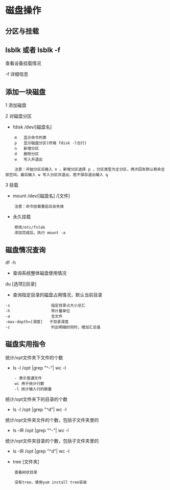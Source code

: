 # 磁盘操作

## 分区与挂载

lsblk 或者  lsblk -f
--------------------
查看设备挂载情况

-f 详细信息

添加一块磁盘
-----------
1   添加磁盘

2   对磁盘分区
* fdisk /dev/[磁盘名]
~~~
    m   显示命令列表
    p   显示磁盘分区(终端 fdisk -l也行)
    n   新增分区
    d   删除分区
    w   写入并退出

    注意：开始分区后输入 n ，新增分区选择 p ，分区类型为主分区，两次回车默认剩余全部空间。最后输入 w 写入分区并退出，若不保存退出输入 q
~~~

3   挂载
* mount /dev/[磁盘名]   /[文件]
~~~
    注意：命令挂载重启后会失效
~~~
* 永久挂载
~~~
    修改/etc/fstab
    添加完成后，执行 mount -a
~~~

磁盘情况查询
-----------

df -h
* 查询系统整体磁盘使用情况

du [选项][目录]
* 查询指定目录的磁盘占用情况，默认当前目录
~~~
-s                  指定目录占大小总汇
-h                  带计量单位
-a                  含文件
-max-depth=[深度]   子目录深度
-c                  列出明细的同时，增加汇总值
~~~

磁盘实用指令
-----------
统计/opt文件夹下文件的个数
* ls -l /opt |grep "^-"| wc -l
~~~
    - 表示普通文件
    wc 用于统计行数
    -l 统计输入行的数量
~~~

统计/opt文件夹下的目录的个数
* ls -l /opt |grep "^d"| wc -l

统计/opt文件夹文件的个数，包括子文件夹里的
* ls -lR /opt |grep "^-"| wc -l

统计/opt文件夹目录的个数，包括子文件夹里的
* ls -lR /opt |grep "^d"| wc -l

* tree [文件夹]
~~~
    查看树状目录
    
    没有tree，使用yum install tree安装
~~~

